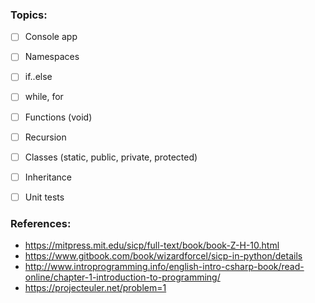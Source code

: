 ### Topics:
- [ ] Console app
- [ ]  Namespaces
- [ ]  if..else
- [ ]  while, for
- [ ]  Functions (void)
- [ ]  Recursion
- [ ]  Classes (static, public, private, protected)
- [ ]  Inheritance
- [ ]  Unit tests



### References:
* https://mitpress.mit.edu/sicp/full-text/book/book-Z-H-10.html
* https://www.gitbook.com/book/wizardforcel/sicp-in-python/details
* http://www.introprogramming.info/english-intro-csharp-book/read-online/chapter-1-introduction-to-programming/
* https://projecteuler.net/problem=1
